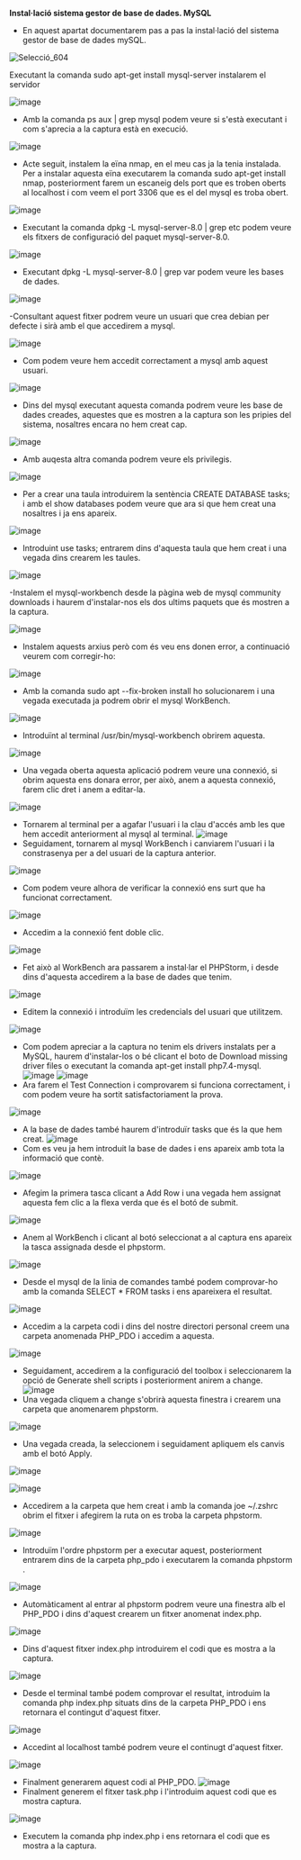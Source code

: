 **Instal·lació sistema gestor de base de dades. MySQL**


- En aquest apartat documentarem pas a pas la instal·lació del sistema gestor de base de dades mySQL.





![Selecció_604](https://user-images.githubusercontent.com/91249713/173052958-ced5d810-4edc-4cf1-8e8c-2c139c8edc1f.png)


Executant la comanda sudo apt-get install mysql-server instalarem el servidor


![image](https://user-images.githubusercontent.com/91249713/173056306-21f97d99-04e1-4b99-b324-00980826fdc3.png)

- Amb la comanda ps aux | grep mysql podem veure si s'està executant i com s'aprecia a la captura està en execució.

![image](https://user-images.githubusercontent.com/91249713/173056629-0593cd0d-e6ce-47ef-8430-1e4204a2d6e1.png)

- Acte seguit, instalem la eïna nmap, en el meu cas ja la tenia instalada. Per a instalar aquesta eïna executarem la comanda sudo apt-get install nmap, posteriorment farem un escaneig dels port que es troben oberts al localhost i com veem el port 3306 que es el del mysql es troba obert.

![image](https://user-images.githubusercontent.com/91249713/173059253-6a9ceb88-78bf-49fa-917c-20b2fc8e28dc.png)

- Executant la comanda dpkg -L mysql-server-8.0 | grep etc podem veure els fitxers de configuració del paquet mysql-server-8.0.


![image](https://user-images.githubusercontent.com/91249713/173059452-3fac9545-95c8-45b1-afd5-cbd8c52e008d.png)

- Executant dpkg -L mysql-server-8.0 | grep var podem veure les bases de dades.

![image](https://user-images.githubusercontent.com/91249713/173059807-3c92d9b1-11c0-49f8-87c1-4e6624c9d7fc.png)

-Consultant aquest fitxer podrem veure un usuari que crea debian per defecte i sirà amb el que accedirem a mysql.

![image](https://user-images.githubusercontent.com/91249713/173060081-31bb4ef3-c8c1-433e-85bb-5a18e632cda7.png)
- Com podem veure hem accedit correctament a mysql amb aquest usuari.

![image](https://user-images.githubusercontent.com/91249713/173060410-b3cecfec-6543-4b6c-96f6-f881ac518419.png)

- Dins del mysql executant aquesta comanda podrem veure les base de dades creades, aquestes que es mostren a la captura son les pripies del sistema, nosaltres encara no hem creat cap.

![image](https://user-images.githubusercontent.com/91249713/173060585-5b0573a9-903f-4190-b491-7f549fb4afb7.png)
- Amb auqesta altra comanda podrem veure els privilegis.

![image](https://user-images.githubusercontent.com/91249713/173060796-1362a271-7595-4758-90c5-51df9544b28e.png)

- Per a crear una taula introduirem la sentència CREATE DATABASE tasks; i amb el show databases podem veure que ara si que hem creat una nosaltres i ja ens apareix.

![image](https://user-images.githubusercontent.com/91249713/173062218-99542698-c459-466d-9b10-b9f6b2a8647b.png)

- Introduint use tasks; entrarem dins d'aquesta taula que hem creat i una vegada dins crearem les taules. 


![image](https://user-images.githubusercontent.com/91249713/173078009-e1252428-8f18-468a-8d84-6e063739448e.png)

-Instalem el mysql-workbench desde la pàgina web de mysql community downloads i haurem d'instalar-nos els dos ultims paquets que és mostren a la captura.

![image](https://user-images.githubusercontent.com/91249713/173078262-371bc293-d7ec-40c2-bf40-637462ac50f9.png)

- Instalem aquests arxius però com és veu ens donen error, a continuació veurem com corregir-ho:

![image](https://user-images.githubusercontent.com/91249713/173119861-e69e1e53-89f5-4833-959b-f874a80a6cb1.png)

- Amb la comanda sudo apt --fix-broken install ho solucionarem i una vegada executada ja podrem obrir el mysql WorkBench.

![image](https://user-images.githubusercontent.com/91249713/173120004-786bf4f8-f465-4d85-aa72-c79767849cf2.png)

- Introduïnt al terminal /usr/bin/mysql-workbench obrirem aquesta.

![image](https://user-images.githubusercontent.com/91249713/173123769-e2870692-7e02-44a0-8c06-81cf2851ada2.png)
- Una vegada oberta aquesta aplicació podrem veure una connexió, si obrim aquesta ens donara error, per això, anem a aquesta connexió, farem clic dret i anem a editar-la.

![image](https://user-images.githubusercontent.com/91249713/173123937-25c691a2-6444-4e77-89ba-ec4c2cc3e362.png)

- Tornarem al terminal per a agafar l'usuari i la clau d'accés amb les que hem accedit anteriorment al mysql al terminal.
![image](https://user-images.githubusercontent.com/91249713/173124041-9152f565-0d7a-4532-adf8-af06e8277058.png)
- Seguidament, tornarem al mysql WorkBench i canviarem l'usuari i la constrasenya per a del usuari de la captura anterior.

![image](https://user-images.githubusercontent.com/91249713/173124154-e305f069-74c4-48a1-8c81-2d5de3e4dcdf.png)

- Com podem veure alhora de verificar la connexió ens surt que ha funcionat correctament.

![image](https://user-images.githubusercontent.com/91249713/173124345-110c79e1-f154-4468-9a21-b7b514d51f44.png)
- Accedim a la connexió fent doble clic.

![image](https://user-images.githubusercontent.com/91249713/173203721-1e0bf351-bbd7-4a80-be67-268b01543e5b.png)
- Fet això al WorkBench ara passarem a instal·lar el PHPStorm, i desde dins d'aquesta accedirem a la base de dades que tenim.

![image](https://user-images.githubusercontent.com/91249713/173420763-7f069822-4cba-4c16-9e83-bc19d10ae18f.png)
- Editem la connexió i introduïm les credencials del usuari que utilitzem.

![image](https://user-images.githubusercontent.com/91249713/173420927-dee574b1-c137-44ce-8a1f-c19859dae274.png)
- Com podem apreciar a la captura no tenim els drivers instalats per a MySQL, haurem d'instalar-los o bé clicant el boto de Download missing driver files o executant la comanda apt-get install php7.4-mysql.
![image](https://user-images.githubusercontent.com/91249713/173421203-50d9a01d-7139-4c76-b37f-45c164eb4a31.png)
![image](https://user-images.githubusercontent.com/91249713/173421548-d22359f9-5d20-41c9-9fe0-d66ef4bc84eb.png)
- Ara farem el Test Connection i comprovarem si funciona correctament, i com podem veure ha sortit satisfactoriament la prova.

![image](https://user-images.githubusercontent.com/91249713/173421733-84940dfa-3545-4dc0-9a70-8c501e21e157.png)
- A la base de dades també haurem d'introduïr tasks que és la que hem creat.
![image](https://user-images.githubusercontent.com/91249713/173421917-495e0af9-5aab-41e2-ab83-3fdc95db8f68.png)
- Com es veu ja hem introduit la base de dades i ens apareix amb tota la informació que contè.

![image](https://user-images.githubusercontent.com/91249713/173422086-97af7b88-d6a2-430b-8d9e-0b189ffb8d9a.png)
- Afegim la primera tasca clicant a Add Row  i una vegada hem assignat aquesta fem clic a la flexa verda que és el botó de submit.

![image](https://user-images.githubusercontent.com/91249713/173423107-bc457b79-778f-4bfc-80d7-3914d664f561.png)
- Anem al WorkBench i clicant al botó seleccionat a al captura ens apareix la tasca assignada desde el phpstorm.

![image](https://user-images.githubusercontent.com/91249713/173424226-d7183fe6-a70f-4794-af2e-2996b2717116.png)

- Desde el mysql de la linia de comandes també podem comprovar-ho amb la comanda SELECT * FROM tasks i ens apareixera el resultat.

![image](https://user-images.githubusercontent.com/91249713/173425235-823d7108-bd21-4eec-b146-74d1ccb94940.png)
- Accedim a la carpeta codi i dins del nostre directori personal creem una carpeta anomenada PHP_PDO i accedim a aquesta.

![image](https://user-images.githubusercontent.com/91249713/173425824-3fb7d95e-1c28-4f26-a1b0-5660edf48c66.png)
- Seguidament, accedirem a la configuració del toolbox i seleccionarem la opció de Generate shell scripts i posteriorment anirem a change.
![image](https://user-images.githubusercontent.com/91249713/173425979-cbef0551-1c46-4d56-b73d-471f9edf5d93.png)
- Una vegada cliquem a change s'obrirà aquesta finestra i crearem una carpeta que anomenarem phpstorm.

![image](https://user-images.githubusercontent.com/91249713/173426224-14879d95-764b-470e-b533-6f5e3f7b4992.png)
- Una vegada creada, la seleccionem i seguidament apliquem els canvis amb el botó Apply.

![image](https://user-images.githubusercontent.com/91249713/173426571-0063f483-ce8c-4ceb-9452-b95b774c61d8.png)

![image](https://user-images.githubusercontent.com/91249713/173426825-48969cf8-785e-4d52-a2b2-895ab5b76398.png)
- Accedirem a la carpeta que hem creat i amb la comanda joe ~/.zshrc obrim el fitxer i afegirem la ruta on es troba la carpeta phpstorm.


![image](https://user-images.githubusercontent.com/91249713/173429284-1d06e763-6d15-4e24-988b-4c804c3b6297.png)
- Introduïm l'ordre phpstorm per a executar aquest, posteriorment entrarem dins de la carpeta php_pdo i executarem la comanda phpstorm .

![image](https://user-images.githubusercontent.com/91249713/173429580-0b426700-8f77-4bd6-b0dd-b5d25c07db20.png)
- Automàticament al entrar al phpstorm podrem veure una finestra alb el PHP_PDO i dins d'aquest crearem un fitxer anomenat index.php.

![image](https://user-images.githubusercontent.com/91249713/173429978-79803880-3538-4d2d-8ea1-3082ecf9f6d0.png)
- Dins d'aquest fitxer index.php introduirem el codi que es mostra a la captura.

![image](https://user-images.githubusercontent.com/91249713/173430338-d7a8ea61-7d4a-4630-827b-63ee431e79fe.png)
- Desde el terminal també podem comprovar el resultat, introduim la comanda php index.php situats dins de la carpeta PHP_PDO i ens retornara el contingut d'aquest fitxer.

![image](https://user-images.githubusercontent.com/91249713/173430733-06467f60-af2d-46bc-b545-d64ff0bdd960.png)
- Accedint al localhost també podrem veure el continugt d'aquest fitxer.

![image](https://user-images.githubusercontent.com/91249713/173433327-31287f4b-f6d0-4eb5-8d2b-b3901bb0244b.png)
- Finalment generarem aquest codi al PHP_PDO.
![image](https://user-images.githubusercontent.com/91249713/173433992-1c8c11b1-8591-4127-a67b-6557f535b187.png)
- Finalment generem el fitxer task.php i l'introduim aquest codi que es mostra captura.

![image](https://user-images.githubusercontent.com/91249713/173434379-7b54f681-a627-4ff2-a4ca-02b82af32ff5.png)
- Executem la comanda php index.php i ens retornara el codi que es mostra a la captura.






